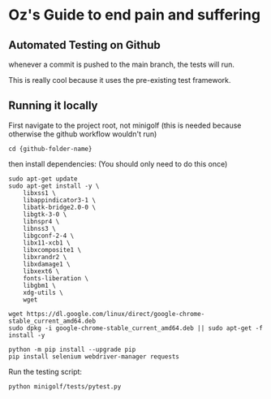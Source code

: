 # Oz's Guide to end pain and suffering

## Automated Testing on Github

whenever a commit is pushed to the main branch, the tests will run.

This is really cool because it uses the pre-existing test framework.

## Running it locally

First navigate to the project root, not minigolf (this is needed because otherwise the github workflow wouldn't run)
```
cd {github-folder-name}
```

then install dependencies: (You should only need to do this once)
```
sudo apt-get update
sudo apt-get install -y \
    libxss1 \
    libappindicator3-1 \
    libatk-bridge2.0-0 \
    libgtk-3-0 \
    libnspr4 \
    libnss3 \
    libgconf-2-4 \
    libx11-xcb1 \
    libxcomposite1 \
    libxrandr2 \
    libxdamage1 \
    libxext6 \
    fonts-liberation \
    libgbm1 \
    xdg-utils \
    wget

wget https://dl.google.com/linux/direct/google-chrome-stable_current_amd64.deb
sudo dpkg -i google-chrome-stable_current_amd64.deb || sudo apt-get -f install -y

python -m pip install --upgrade pip
pip install selenium webdriver-manager requests
```

Run the testing script:
```
python minigolf/tests/pytest.py
```